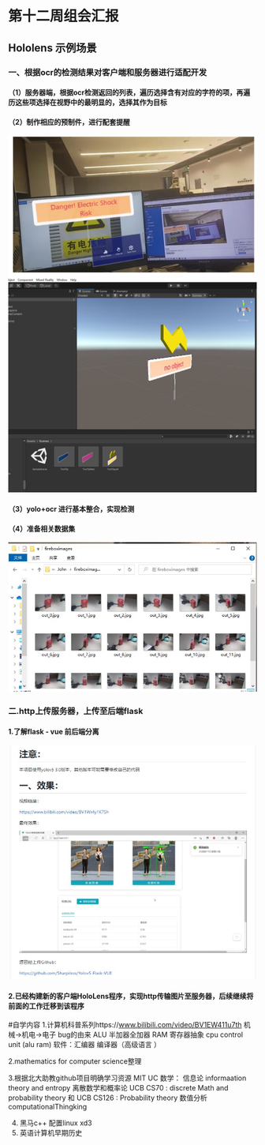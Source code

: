 # 第十二周组会汇报
## Hololens 示例场景

### 一、根据ocr的检测结果对客户端和服务器进行适配开发
#### （1）服务器端，根据ocr检测返回的列表，遍历选择含有对应的字符的项，再遍历这些项选择在视野中的最明显的，选择其作为目标
#### （2）制作相应的预制件，进行配套提醒
![](pptimage/youdian.jpg)
![](pptimage/linght.JPG) 
#### （3）yolo+ocr 进行基本整合，实现检测
#### （4）准备相关数据集
![](pptimage/data.JPG)
### 二.http上传服务器，上传至后端flask
#### 1.了解flask - vue 前后端分离
![](pptimage/flask-vue.JPG)
#### 2.已经构建新的客户端HoloLens程序，实现http传输图片至服务器，后续继续将前面的工作迁移到该程序






#自学内容
1.计算机科普系列https://www.bilibili.com/video/BV1EW411u7th
    机械→机电→电子
    bug的由来
    ALU 半加器全加器
    RAM 寄存器抽象
    cpu control unit (alu ram)
    软件：汇编器 编译器（高级语言 ）

2.mathematics for computer science整理

3.根据北大助教github项目明确学习资源 MIT UC
    数学：
        信息论 informaation theory and entropy 
        离散数学和概率论 UCB CS70 : discrete Math and
        probability theory 和 UCB CS126 : Probability theory 
        数值分析 computationalThingking

4. 黑马c++ 配置linux xd3
5. 英语计算机早期历史
